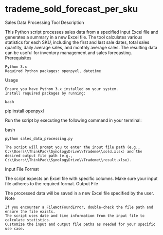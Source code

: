 # trademe_sold_forecast_per_sku
Sales Data Processing Tool
Description

This Python script processes sales data from a specified input Excel file and generates a summary in a new Excel file. The tool calculates various statistics for each SKU, including the first and last sale dates, total sales quantity, daily average sales, and monthly average sales. The resulting data can be useful for inventory management and sales forecasting.
Prerequisites

    Python 3.x
    Required Python packages: openpyxl, datetime

Usage

    Ensure you have Python 3.x installed on your system.
    Install required packages by running:

    bash

pip install openpyxl

Run the script by executing the following command in your terminal:

bash

    python sales_data_processing.py

    The script will prompt you to enter the input file path (e.g., C:\\Users\\ThinkPad\\SynologyDrive\\Trademe\\sold.xlsx) and the desired output file path (e.g., C:\\Users\\ThinkPad\\SynologyDrive\\Trademe\\result.xlsx).

Input File Format

The script expects an Excel file with specific columns. Make sure your input file adheres to the required format.
Output File

The processed data will be saved in a new Excel file specified by the user.
Note

    If you encounter a FileNotFoundError, double-check the file path and ensure the file exists.
    The script uses date and time information from the input file to calculate statistics.
    Customize the input and output file paths as needed for your specific use case.
